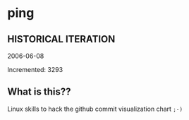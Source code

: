 # ping

## HISTORICAL ITERATION
2006-06-08

Incremented: 3293

## What is this?? 
Linux skills to hack the github commit visualization chart `;-)`
